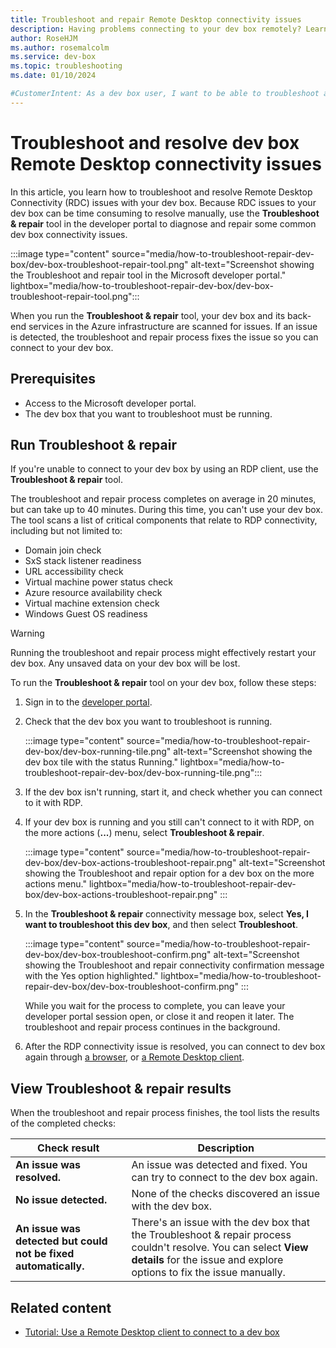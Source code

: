 ```yaml
---
title: Troubleshoot and repair Remote Desktop connectivity issues 
description: Having problems connecting to your dev box remotely? Learn how to troubleshoot and resolve connectivity issues to your dev box with developer portal tools. 
author: RoseHJM 
ms.author: rosemalcolm 
ms.service: dev-box 
ms.topic: troubleshooting 
ms.date: 01/10/2024

#CustomerIntent: As a dev box user, I want to be able to troubleshoot and repair connectivity issues with my dev box so that I don't lose development time.
---
```


# Troubleshoot and resolve dev box Remote Desktop connectivity issues 

In this article, you learn how to troubleshoot and resolve Remote Desktop Connectivity (RDC) issues with your dev box. Because RDC issues to your dev box can be time consuming to resolve manually, use the **Troubleshoot & repair** tool in the developer portal to diagnose and repair some common dev box connectivity issues.

:::image type="content" source="media/how-to-troubleshoot-repair-dev-box/dev-box-troubleshoot-repair-tool.png" alt-text="Screenshot showing the Troubleshoot and repair tool in the Microsoft developer portal." lightbox="media/how-to-troubleshoot-repair-dev-box/dev-box-troubleshoot-repair-tool.png":::

When you run the **Troubleshoot & repair** tool, your dev box and its back-end services in the Azure infrastructure are scanned for issues. If an issue is detected, the troubleshoot and repair process fixes the issue so you can connect to your dev box.

## Prerequisites

- Access to the Microsoft developer portal.
- The dev box that you want to troubleshoot must be running.

## Run Troubleshoot & repair

If you're unable to connect to your dev box by using an RDP client, use the **Troubleshoot & repair** tool. 

The troubleshoot and repair process completes on average in 20 minutes, but can take up to 40 minutes. During this time, you can't use your dev box. The tool scans a list of critical components that relate to RDP connectivity, including but not limited to:
- Domain join check
- SxS stack listener readiness
- URL accessibility check
- Virtual machine power status check
- Azure resource availability check
- Virtual machine extension check
- Windows Guest OS readiness

> [!WARNING]
> Running the troubleshoot and repair process might effectively restart your dev box. Any unsaved data on your dev box will be lost. 

To run the **Troubleshoot & repair** tool on your dev box, follow these steps:

1. Sign in to the [developer portal](https://aka.ms/devbox-portal).

1. Check that the dev box you want to troubleshoot is running.
 
   :::image type="content" source="media/how-to-troubleshoot-repair-dev-box/dev-box-running-tile.png" alt-text="Screenshot showing the dev box tile with the status Running." lightbox="media/how-to-troubleshoot-repair-dev-box/dev-box-running-tile.png"::: 

1. If the dev box isn't running, start it, and check whether you can connect to it with RDP.

1. If your dev box is running and you still can't connect to it with RDP, on the more actions (**...**) menu, select **Troubleshoot & repair**.

   :::image type="content" source="media/how-to-troubleshoot-repair-dev-box/dev-box-actions-troubleshoot-repair.png" alt-text="Screenshot showing the Troubleshoot and repair option for a dev box on the more actions menu." lightbox="media/how-to-troubleshoot-repair-dev-box/dev-box-actions-troubleshoot-repair.png" :::

1. In the **Troubleshoot & repair** connectivity message box, select **Yes, I want to troubleshoot this dev box**, and then select **Troubleshoot**.

   :::image type="content" source="media/how-to-troubleshoot-repair-dev-box/dev-box-troubleshoot-confirm.png" alt-text="Screenshot showing the Troubleshoot and repair connectivity confirmation message with the Yes option highlighted." lightbox="media/how-to-troubleshoot-repair-dev-box/dev-box-troubleshoot-confirm.png" ::: 

   While you wait for the process to complete, you can leave your developer portal session open, or close it and reopen it later. The troubleshoot and repair process continues in the background.

1. After the RDP connectivity issue is resolved, you can connect to dev box again through [a browser](quickstart-create-dev-box.md#connect-to-a-dev-box), or [a Remote Desktop client](/azure/dev-box/tutorial-connect-to-dev-box-with-remote-desktop-app?tabs=windows).

## View Troubleshoot & repair results

When the troubleshoot and repair process finishes, the tool lists the results of the completed checks:

| Check result | Description |
|---|---|
| **An issue was resolved.** | An issue was detected and fixed. You can try to connect to the dev box again. |
| **No issue detected.** | None of the checks discovered an issue with the dev box. |
| **An issue was detected but could not be fixed automatically.** | There's an issue with the dev box that the Troubleshoot & repair process couldn't resolve. You can select **View details** for the issue and explore options to fix the issue manually. |
 
## Related content

- [Tutorial: Use a Remote Desktop client to connect to a dev box](tutorial-connect-to-dev-box-with-remote-desktop-app.md)
